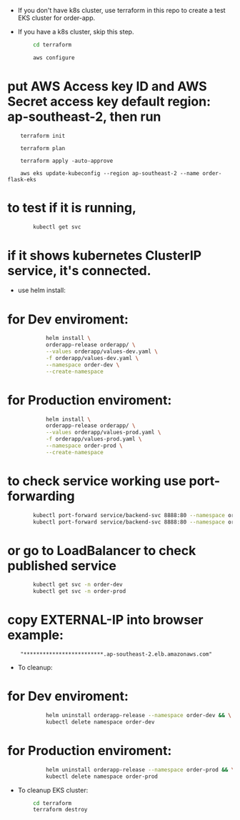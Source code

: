 - If you don't have k8s cluster, use terraform in this repo to create a test EKS cluster for order-app.

- If you have a k8s cluster, skip this step.
```bash
        cd terraform

        aws configure
```
# put AWS Access key ID and AWS Secret access key default region: ap-southeast-2, then run

        terraform init

        terraform plan

        terraform apply -auto-approve

        aws eks update-kubeconfig --region ap-southeast-2 --name order-flask-eks

# to test if it is running, 
```bash
        kubectl get svc
```        
# if it shows kubernetes ClusterIP service, it's connected.

- use helm install:

# for Dev enviroment:
```bash       
            helm install \
            orderapp-release orderapp/ \
            --values orderapp/values-dev.yaml \
            -f orderapp/values-dev.yaml \
            --namespace order-dev \
            --create-namespace
```
# for Production enviroment:
```bash
            helm install \
            orderapp-release orderapp/ \
            --values orderapp/values-prod.yaml \
            -f orderapp/values-prod.yaml \
            --namespace order-prod \
            --create-namespace
```

# to check service working use port-forwarding
```bash
        kubectl port-forward service/backend-svc 8888:80 --namespace order-dev
        kubectl port-forward service/backend-svc 8888:80 --namespace order-prod
```
# or go to LoadBalancer to check published service
```bash
        kubectl get svc -n order-dev
        kubectl get svc -n order-prod
```
# copy EXTERNAL-IP into browser example:
        "*************************.ap-southeast-2.elb.amazonaws.com"


- To cleanup:
# for Dev enviroment:
```bash
            helm uninstall orderapp-release --namespace order-dev && \
            kubectl delete namespace order-dev
```
# for Production enviroment:
```bash        
            helm uninstall orderapp-release --namespace order-prod && \
            kubectl delete namespace order-prod
```
- To cleanup EKS cluster:
```bash 
        cd terraform
        terraform destroy
```
